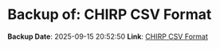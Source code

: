 # Backup of: CHIRP CSV Format

**Backup Date**: 2025-09-15 20:52:50
**Link**: [CHIRP CSV Format](https://przemienniki.net/export/chirp.csv?band=2m,70cm&country=pl&onlyworking=true)
